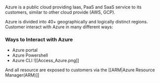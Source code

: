 Azure is a public cloud providing Iaas, PaaS and SaaS service to its customers, similar to other cloud provide (AWS, GCP).

Azure is divided into 40+ geographically and logically distinct regions. Customer interact with Azure in many different ways:

### Ways to Interact with Azure

- Azure portal
- Azure Powershell
- Azure CLI
![[Access_Azure.png]]

And all resource are exposed to customers via the [[ARM|Azure Resource Manager(ARM)]]


